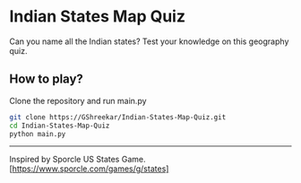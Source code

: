 # Indian States Map Quiz
Can you name all the Indian states? Test your knowledge on this geography quiz.

## How to play?
Clone the repository and run main.py
```bash
git clone https://GShreekar/Indian-States-Map-Quiz.git
cd Indian-States-Map-Quiz
python main.py
```
---
Inspired by Sporcle US States Game. [https://www.sporcle.com/games/g/states]
